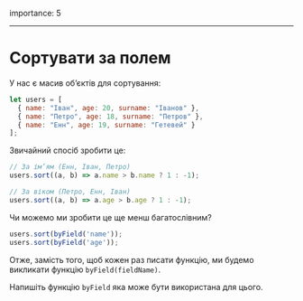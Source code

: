 importance: 5

---

# Сортувати за полем

У нас є масив об’єктів для сортування:

```js
let users = [
  { name: "Іван", age: 20, surname: "Іванов" },
  { name: "Петро", age: 18, surname: "Петров" },
  { name: "Енн", age: 19, surname: "Гетевей" }
];
```

Звичайний спосіб зробити це:

```js
// За ім’ям (Енн, Іван, Петро)
users.sort((a, b) => a.name > b.name ? 1 : -1);

// За віком (Петро, Енн, Іван)
users.sort((a, b) => a.age > b.age ? 1 : -1);
```

Чи можемо ми зробити це ще менш багатослівним?

```js
users.sort(byField('name'));
users.sort(byField('age'));
```

Отже, замість того, щоб кожен раз писати функцію, ми будемо викликати функцію `byField(fieldName)`.

Напишіть функцію `byField` яка може бути використана для цього.
